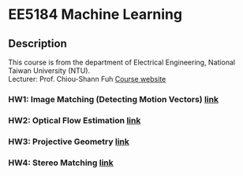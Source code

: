 # EE5184 Machine Learning

## Description
This course is from the department of Electrical Engineering, National Taiwan University (NTU).  
Lecturer: Prof. Chiou-Shann Fuh 
[Course website](http://cv2.csie.ntu.edu.tw/CV2/index.html?fbclid=IwAR2HoqCW1QbtHpD7ic3KgQjk8I3DIKLU-sixVqIx366wTZ4r08Vb1owFsIk) 

### HW1: Image Matching (Detecting Motion Vectors)  [link](https://github.com/r09921135/ml/tree/master/HW1)

### HW2: Optical Flow Estimation  [link](https://github.com/r09921135/ml/tree/master/HW2)

### HW3: Projective Geometry  [link](https://github.com/r09921135/ml/tree/master/HW3)

### HW4: Stereo Matching  [link](https://github.com/r09921135/ml/tree/master/HW4)

